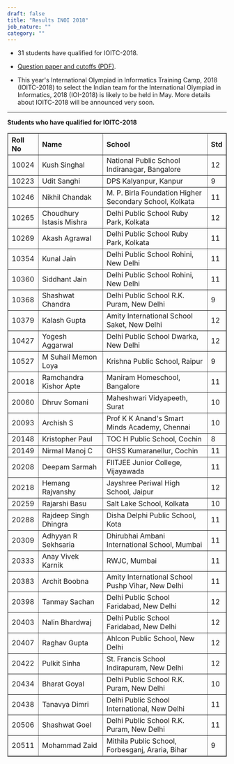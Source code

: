 ```yaml
---
draft: false
title: "Results INOI 2018"
job_nature: ""
category: ""
---
```


<ul>

  <li> <p>31 students have qualified for IOITC-2018.</p>

  <li> <p><a href="https://www.iarcs.org.in/inoi/2018/inoi2018/inoi2018-qpaper-and-cutoffs.pdf">     Question paper and cutoffs (PDF)</a>.</p>

  <li> <p>This year's International Olympiad in Informatics Training
      Camp, 2018 (IOITC-2018) to select the Indian team for the
      International Olympiad in Informatics, 2018 (IOI-2018) is
      likely to be held in May.  More details about IOITC-2018
      will be announced very soon. </p>

</ul>

    
<hr>

<p style="font-weight: bold" id="qualify"> Students who have qualified for IOITC-2018</p>

<table cellpadding="2" cellspacing="2" border="1" width="100%">
<tr>
<th align=left> Roll No</th>
<th align=left> Name </th>
<th align=left> School </th>
<th align=left> Std </th>
</tr>

<tr>
<td>10024</td>
<td>Kush Singhal</td>
<td>National Public School Indiranagar, Bangalore</td>
<td>12</td>
</tr>

<tr>
<td>10223</td>
<td>Udit Sanghi</td>
<td>DPS Kalyanpur, Kanpur</td>
<td>9</td>
</tr>

<tr>
<td>10246</td>
<td>Nikhil Chandak</td>
<td>M. P. Birla Foundation Higher Secondary School, Kolkata</td>
<td>11</td>
</tr>

<tr>
<td>10265</td>
<td>Choudhury Istasis Mishra</td>
<td>Delhi Public School Ruby Park, Kolkata</td>
<td>12</td>
</tr>

<tr>
<td>10269</td>
<td>Akash Agrawal</td>
<td>Delhi Public School Ruby Park, Kolkata</td>
<td>11</td>
</tr>

<tr>
<td>10354</td>
<td>Kunal Jain</td>
<td>Delhi Public School Rohini, New Delhi</td>
<td>11</td>
</tr>

<tr>
<td>10360</td>
<td>Siddhant Jain</td>
<td>Delhi Public School Rohini, New Delhi</td>
<td>11</td>
</tr>

<tr>
<td>10368</td>
<td>Shashwat Chandra</td>
<td>Delhi Public School R.K. Puram, New Delhi</td>
<td>9</td>
</tr>

<tr>
<td>10379</td>
<td>Kalash Gupta</td>
<td>Amity International School Saket, New Delhi</td>
<td>12</td>
</tr>

<tr>
<td>10427</td>
<td>Yogesh Aggarwal</td>
<td>Delhi Public School Dwarka, New Delhi</td>
<td>12</td>
</tr>

<tr>
<td>10527</td>
<td>M Suhail Memon Loya</td>
<td>Krishna Public School, Raipur</td>
<td>9</td>
</tr>

<tr>
<td>20018</td>
<td>Ramchandra Kishor Apte</td>
<td>Maniram Homeschool, Bangalore</td>
<td>11</td>
</tr>

<tr>
<td>20060</td>
<td>Dhruv Somani</td>
<td>Maheshwari Vidyapeeth, Surat</td>
<td>10</td>
</tr>

<tr>
<td>20093</td>
<td>Archish S</td>
<td>Prof K K Anand's Smart Minds Academy, Chennai</td>
<td>10</td>
</tr>

<tr>
<td>20148</td>
<td>Kristopher Paul</td>
<td>TOC H Public School, Cochin</td>
<td>8</td>
</tr>

<tr>
<td>20149</td>
<td>Nirmal Manoj C</td>
<td>GHSS Kumaranellur, Cochin</td>
<td>11</td>
</tr>

<tr>
<td>20208</td>
<td>Deepam Sarmah</td>
<td>FIITJEE Junior College, Vijayawada</td>
<td>11</td>
</tr>

<tr>
<td>20218</td>
<td>Hemang Rajvanshy</td>
<td>Jayshree Periwal High School, Jaipur</td>
<td>12</td>
</tr>

<tr>
<td>20259</td>
<td>Rajarshi Basu</td>
<td>Salt Lake School, Kolkata</td>
<td>10</td>
</tr>

<tr>
<td>20288</td>
<td>Rajdeep Singh Dhingra</td>
<td>Disha Delphi Public School, Kota</td>
<td>11</td>
</tr>

<tr>
<td>20309</td>
<td>Adhyyan R Sekhsaria</td>
<td>Dhirubhai Ambani International School, Mumbai</td>
<td>11</td>
</tr>

<tr>
<td>20333</td>
<td>Anay Vivek Karnik</td>
<td>RWJC, Mumbai</td>
<td>11</td>
</tr>

<tr>
<td>20383</td>
<td>Archit Boobna</td>
<td>Amity International School Pushp Vihar, New Delhi</td>
<td>11</td>
</tr>

<tr>
<td>20398</td>
<td>Tanmay Sachan</td>
<td>Delhi Public School Faridabad, New Delhi</td>
<td>12</td>
</tr>

<tr>
<td>20403</td>
<td>Nalin Bhardwaj</td>
<td>Delhi Public School Faridabad, New Delhi</td>
<td>12</td>
</tr>

<tr>
<td>20407</td>
<td>Raghav Gupta</td>
<td>Ahlcon Public School, New Delhi</td>
<td>12</td>
</tr>

<tr>
<td>20422</td>
<td>Pulkit Sinha</td>
<td>St. Francis School Indirapuram, New Delhi</td>
<td>12</td>
</tr>

<tr>
<td>20434</td>
<td>Bharat Goyal</td>
<td>Delhi Public School R.K. Puram, New Delhi</td>
<td>10</td>
</tr>

<tr>
<td>20438</td>
<td>Tanavya Dimri</td>
<td>Delhi Public School International, New Delhi</td>
<td>11</td>
</tr>

<tr>
<td>20506</td>
<td>Shashwat Goel</td>
<td>Delhi Public School R.K. Puram, New Delhi</td>
<td>11</td>
</tr>

<tr>
<td>20511</td>
<td>Mohammad Zaid</td>
<td>Mithila Public School, Forbesganj, Araria, Bihar</td>
<td>9</td>
</tr>

</table>
